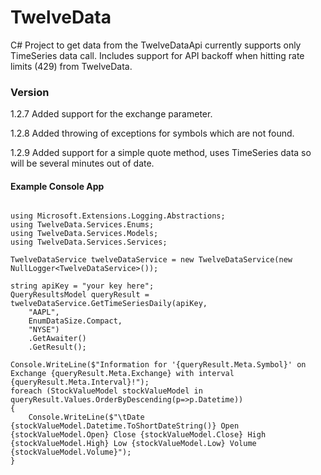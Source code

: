# TwelveData
C# Project to get data from the TwelveDataApi currently supports only TimeSeries data call. 
Includes support for API backoff when hitting rate limits (429) from TwelveData. 


### Version

1.2.7 Added support for the exchange parameter.

1.2.8 Added throwing of exceptions for symbols which are not found.

1.2.9 Added support for a simple quote method, uses TimeSeries data so will be several minutes out of date.

#### Example Console App
```

using Microsoft.Extensions.Logging.Abstractions;
using TwelveData.Services.Enums;
using TwelveData.Services.Models;
using TwelveData.Services.Services;

TwelveDataService twelveDataService = new TwelveDataService(new NullLogger<TwelveDataService>());

string apiKey = "your key here";
QueryResultsModel queryResult = twelveDataService.GetTimeSeriesDaily(apiKey,
    "AAPL",
    EnumDataSize.Compact, 
    "NYSE")
    .GetAwaiter()
    .GetResult();

Console.WriteLine($"Information for '{queryResult.Meta.Symbol}' on Exchange {queryResult.Meta.Exchange} with interval {queryResult.Meta.Interval}!");
foreach (StockValueModel stockValueModel in queryResult.Values.OrderByDescending(p=>p.Datetime))
{
    Console.WriteLine($"\tDate {stockValueModel.Datetime.ToShortDateString()} Open {stockValueModel.Open} Close {stockValueModel.Close} High {stockValueModel.High} Low {stockValueModel.Low} Volume {stockValueModel.Volume}");
}

```



